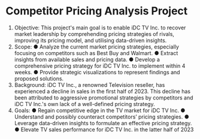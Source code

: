 # Competitor Pricing Analysis Project
1. Objective:
This project's main goal is to enable iDC TV Inc. to recover market leadership by comprehending pricing strategies of rivals, improving its pricing model, and utilising data-driven insights.
2. Scope:
● Analyze the current market pricing strategies, especially focusing on competitors such as Best Buy and Walmart.
● Extract insights from available sales and pricing data.
● Develop a comprehensive pricing strategy for iDC TV Inc. to implement within
4 weeks.
● Provide strategic visualizations to represent findings and proposed solutions.
3. Background:
iDC TV Inc., a renowned Television reseller, has experienced a decline in sales in the first half of 2023. This decline has been attributed to aggressive promotional strategies by competitors and iDC TV Inc.'s own lack of a well-defined pricing strategy.
4. Goals:
● Regain competitive edge in the TV market for iDC TV Inc.
● Understand and possibly counteract competitors’ pricing strategies.
● Leverage data-driven insights to formulate an effective pricing strategy.
● Elevate TV sales performance for iDC TV Inc. in the latter half of 2023
